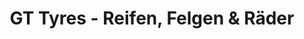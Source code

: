 ---
title: "GT Tyres - Reifen, Felgen & Räder"
url: /neckarsulm/gt-tyres-reifen-felgen-und-raeder/
shop: Reifen
---